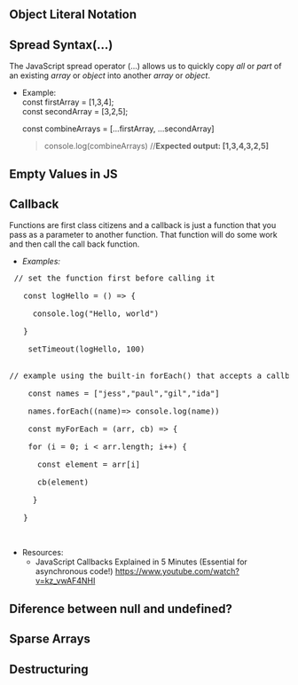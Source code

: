 ## Object Literal Notation 

## Spread Syntax(...)
The JavaScript spread operator (...) allows us to quickly copy *all* or *part* of an existing *array* or *object* into another *array* or *object*.
 - Example: </br>
    const firstArray = [1,3,4]; </br>
    const secondArray = [3,2,5]; </br>
    
    const combineArrays = [...firstArray, ...secondArray]</br>
    > console.log(combineArrays)    //**Expected output: [1,3,4,3,2,5]**

## Empty Values in JS


## Callback
Functions are first class citizens and a callback is just a function that you pass as a parameter to another function. That function will do some work and then call the call back function.
 - *Examples:* </br>
 <pre>
 // set the function first before calling it </br>
   const logHello = () => { </br>
     console.log("Hello, world") </br>
   } </br>
    setTimeout(logHello, 100) </br></br>
// example using the built-in forEach() that accepts a callback function as parameter </br>
    const names = ["jess","paul","gil","ida"] </br>
    names.forEach((name)=> console.log(name)) </br>
    const myForEach = (arr, cb) => { </br>
    for (i = 0; i < arr.length; i++) { </br>
      const element = arr[i] </br>
      cb(element) </br>
     } </br>
   } </br>
 </pre>
- Resources:
  - JavaScript Callbacks Explained in 5 Minutes (Essential for asynchronous code!) https://www.youtube.com/watch?v=kz_vwAF4NHI

## Diference between null and undefined?

## Sparse Arrays

## Destructuring

## 
